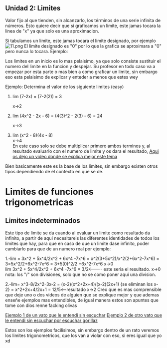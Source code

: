 ## Unidad 2: Limites
Valor fijo al que tienden, sin alcanzarlo, los términos de una serie infinita de números.
Esto quiere decir que si graficamos un limite, este jamas tocara la linea de "x" ya que solo es una aproximacion. 

Si tabulamos un limite, este jamas tocara el limite designado, por ejemplo
![11.png](https://www.problemasyecuaciones.com/limites/T1.png)
El limite designado es "0" por lo que la grafica se aproximara a "0" pero nunca lo tocara.
Ejemplo:


Los limites en un inicio es lo mas pelaisimo, ya que solo consiste sustituir el numero del limite en la funcion y despejar. Su profesor en todo caso va a empezar por esta parte o mas bien a como graficar un limite, sin embargo eso esta pelaisimo de explicar y enteder a menos que estes wey

Ejemplo: Determina el valor de los siguiente limites      (easy)
1) lim (7-2x) = (7-2(2)) = 3

   x->2

2) lim (4x^2 - 2x - 6) = (4(3)^2 - 2(3) - 6) = 24

   x->3


3) lim (x^2 - 8)(4x - 8)               
   x->4                         
 En este caso solo se debe multiplicar primero ambos terminos y, al resultado evaluarlo con el numero de limite y os dara el resultado, 
 [Aqui os dejo un video donde se explica mejor este tema](https://www.youtube.com/watch?v=3Szyq5r3Sdw)


 Bien basicamente este es la base de los limites, sin embargo existen otros tipos dependiendo de el contexto en que se de.

# Limites de funciones trigonometricas

 ## Limites indeterminados
Este tipo de limite se da cuando al evaluar un limite como resultado da infinito, a partir de aqui necesitareis las diferentes identidades de todos los limites que hay, para que en caso de que un limite dase infinito, poder cambiarlo para que de un numero real por ejemplo:

1.-lim = 3x^2 + 5x^4/2x^2 + 6x^4 -7x^6 = x^2(3+5x^2)/x^2(2+6x^2-7x^6) = 3=5x^2/2+6x^2-7x^6 = 3+5(0)^2/2       +6x^2-7x^6 
x->0                                  
lim 3x^2 + 5x^4/2x^2 + 6x^4 -7x^6 = 3/2<---- este seria el resultado.
x->0
nota: los "/" son divisiones, solo que no se como poner aqui una division.

2.-lim= x^3-8/2x^2-3x-2 = (x-2)(x^2+2x+4)/(x-2)(2x+1) {se eliminan los x-2} = x^2+2x+4/2x+1 = 12/5<--resultado
x->2 
Creo que es mas comprensible que deje uno o dos videos de alguien que se explique mejor y que ademas enseñe ejemplos mas entendibles, de igual manera estos son apuntes que tome con dios renne facking olivas

[Ejemplo 1 de un vato que le entendi sin escuchar](https://www.youtube.com/watch?v=h9lEAU5-CSg)
[Ejemplo 2 de otro vato que le entendi sin escuchar por escuchar gorillaz](https://www.youtube.com/watch?v=EdbwBJ5GPKA)

Estos son los ejemplos facilisimos, sin embargo dentro de un rato veremos los limites trigonometricos, que los van a violar con eso, si eres igual que yo xd



